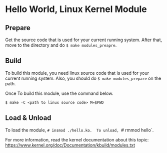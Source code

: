 Hello World, Linux Kernel Module
================================


Prepare
-------

Get the source code that is used for your current running system.  After that,
move to the directory and do `$ make modules_preapre`.


Build
-----

To build this module, you need linux source code that is used for your current
running system.  Also, you should do `$ make modules_prepare` on the path.

Once To build this module, use the command below.

```
$ make -C <path to linux source code> M=$PWD
```


Load & Unload
-------------

To load the module, `# insmod ./hello.ko.  To unload, `# rmmod hello`.


For more information, read the kernel documentation about this topic:
https://www.kernel.org/doc/Documentation/kbuild/modules.txt
